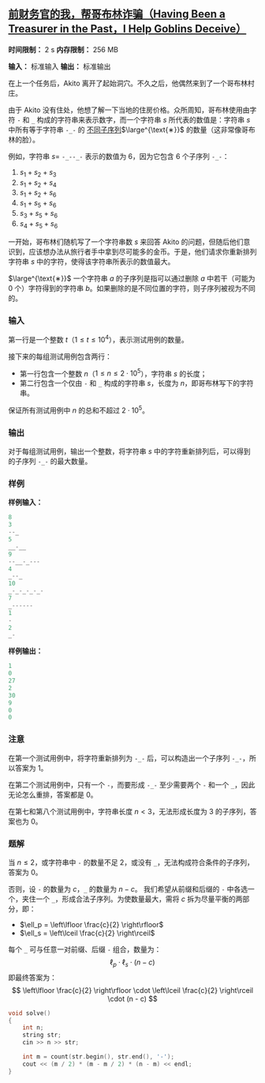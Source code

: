 ## [前财务官的我，帮哥布林诈骗（Having Been a Treasurer in the Past，I Help Goblins Deceive）](https://codeforces.com/problemset/problem/2072/B)

**时间限制：** 2 s
**内存限制：** 256 MB

**输入：** 标准输入
**输出：** 标准输出



在上一个任务后，Akito 离开了起始洞穴。不久之后，他偶然来到了一个哥布林村庄。

由于 Akito 没有住处，他想了解一下当地的住房价格。众所周知，哥布林使用由字符 `-` 和 `_` 构成的字符串来表示数字，而一个字符串 $s$ 所代表的数值是：字符串 $s$ 中所有等于字符串 `-_-` 的 <u>不同子序列</u>$\large^{\text{∗}}$ 的数量（这非常像哥布林的脸）。

例如，字符串 $s =$ `-_--_-` 表示的数值为 $6$，因为它包含 $6$ 个子序列 `-_-`：

1. $s_1 + s_2 + s_3$
2. $s_1 + s_2 + s_4$
3. $s_1 + s_2 + s_6$
4. $s_1 + s_5 + s_6$
5. $s_3 + s_5 + s_6$
6. $s_4 + s_5 + s_6$

一开始，哥布林们随机写了一个字符串数 $s$ 来回答 Akito 的问题，但随后他们意识到，应该想办法从旅行者手中拿到尽可能多的金币。于是，他们请求你重新排列字符串 $s$ 中的字符，使得该字符串所表示的数值最大。



$\large^{\text{∗}}$ 一个字符串 $a$ 的子序列是指可以通过删除 $a$ 中若干（可能为 $0$ 个）字符得到的字符串 $b$。如果删除的是不同位置的字符，则子序列被视为不同的。







### 输入

第一行是一个整数 $t$（$1 \le t \le 10^4$），表示测试用例的数量。

接下来的每组测试用例包含两行：

* 第一行包含一个整数 $n$（$1 \le n \le 2 \cdot 10^5$），字符串 $s$ 的长度；
* 第二行包含一个仅由 `-` 和 `_` 构成的字符串 $s$，长度为 $n$，即哥布林写下的字符串。

保证所有测试用例中 $n$ 的总和不超过 $2 \cdot 10^5$。





### 输出

对于每组测试用例，输出一个整数，将字符串 $s$ 中的字符重新排列后，可以得到的子序列 `-_-` 的最大数量。





### 样例

**样例输入：**

```cpp
8
3
--_
5
__-__
9
--__-_---
4
_--_
10
_-_-_-_-_-
7
_------
1
-
2
_-
```



**样例输出：**

```cpp
1
0
27
2
30
9
0
0
```





### 注意

在第一个测试用例中，将字符重新排列为 `-_-` 后，可以构造出一个子序列 `-_-`，所以答案为 $1$。

在第二个测试用例中，只有一个 `-`，而要形成 `-_-` 至少需要两个 `-` 和一个 `_`，因此无论怎么重排，答案都是 $0$。

在第七和第八个测试用例中，字符串长度 $n < 3$，无法形成长度为 $3$ 的子序列，答案也为 $0$。





### 题解

当 $n \le 2$，或字符串中 `-` 的数量不足 2，或没有 `_`，无法构成符合条件的子序列，答案为 $0$。

否则，设 `-` 的数量为 $c$，`_` 的数量为 $n - c$。
 我们希望从前缀和后缀的 `-` 中各选一个，夹住一个 `_`，形成合法子序列。为使数量最大，需将 $c$ 拆为尽量平衡的两部分，即：

- $\ell_p = \left\lfloor \frac{c}{2} \right\rfloor$
- $\ell_s = \left\lceil \frac{c}{2} \right\rceil$

每个 `_` 可与任意一对前缀、后缀 `-` 组合，数量为：
$$
\ell_p \cdot \ell_s \cdot (n - c)
$$
即最终答案为：
$$
\left\lfloor \frac{c}{2} \right\rfloor \cdot \left\lceil \frac{c}{2} \right\rceil \cdot (n - c)
$$



```cpp
void solve()
{
    int n;
    string str;
    cin >> n >> str;

    int m = count(str.begin(), str.end(), '-');
    cout << (m / 2) * (m - m / 2) * (n - m) << endl;
}
```